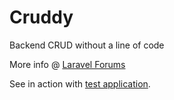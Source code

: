 Cruddy
======

Backend CRUD without a line of code

More info @ [Laravel Forums](http://forums.laravel.io/viewtopic.php?id=15689)

See in action with [test application](https://github.com/lazychaser/cruddy-app).